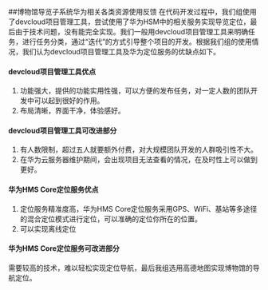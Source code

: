 ##博物馆导览子系统华为相关各类资源使用反馈
在代码开发过程中，我们组使用了devcloud项目管理工具，尝试使用了华为HSM中的相关服务实现导览定位，最后由于技术问题，没有能完全实现。我们一般用devcloud项目管理工具来明确任务，进行任务分类，通过“迭代”的方式引导整个项目的开发。根据我们组的使用情况，我们认为devcloud项目管理工具及华为定位服务的优缺点如下。
#### devcloud项目管理工具优点

1. 功能强大，提供的功能实用性强，可以方便的发布任务，对一定人数的团队开发中可以起到很好的作用。
2. 布局清晰，界面干净，体验感好。

#### devcloud项目管理工具可改进部分

1. 有人数限制，超过五人就要额外付费，对大规模团队开发的人群吸引性不大。
2. 在华为云服务器维护期间，会出现项目无法查看的情况，在及时性上可以做到更好。

#### 华为HMS Core定位服务优点

1. 定位服务精准度高，华为HMS Core定位服务采用GPS、WiFi、基站等多途径的混合定位模式进行定位，可以准确的定位你所在的位置。
2. 可以实现离线定位

#### 华为HMS Core定位服务可改进部分

需要较高的技术，难以轻松实现定位导航，最后我组选用高德地图实现博物馆的导航定位。